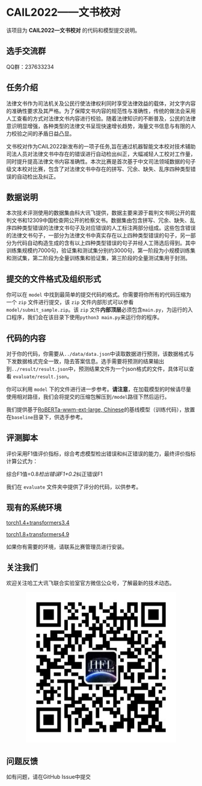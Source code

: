 # CAIL2022——文书校对

该项目为 **CAIL2022—文书校对** 的代码和模型提交说明。

## 选手交流群

QQ群：237633234

## 任务介绍

法律文书作为司法机关及公民行使法律权利同时享受法律效益的载体，对文字内容的准确性要求及其严格。为了保障文书内容的规范性与准确性，传统的做法会采用人工查看的方式对法律文书内容进行校验。随着法律知识的不断普及，公民的法律意识明显增强，各种类型的法律文书呈现快速增长趋势，海量文书信息与有限的人力校验之间的矛盾日益凸显。

文书校对作为CAIL2022新发布的一项子任务,旨在通过机器智能文本校对技术辅助司法人员对法律文书中存在的错误进行自动检出纠正，大幅减轻人工校对工作量，同时提升提高法律文书内容准确性。本次比赛是首次基于中文司法领域数据的句子级文本校对比赛，包含了对法律文书中存在的拼写、冗余、缺失、乱序四种类型错误的自动检出及纠正。

## 数据说明

本次技术评测使用的数据集由科大讯飞提供，数据主要来源于裁判文书网公开的裁判文书和12309中国检查网公开的检察文书。数据集由包含拼写、冗余、缺失、乱序四种类型错误的法律文书句子及对应错误的人工标注两部分组成。这些包含错误的法律文书句子，一部分为法律文书中真实存在以上四种类型错误的句子，另一部分为代码自动构造生成的含有以上四种类型错误的句子并经人工筛选后得到。其中训练集规模约7000句，验证集和测试集分别约3000句，第一阶段为小规模训练集和测试集，第二阶段为全量训练集和验证集，第三阶段的全量测试集用于封测。

## 提交的文件格式及组织形式

你可以在 ``model`` 中找到最简单的提交代码的格式。你需要将你所有的代码压缩为一个 ``zip`` 文件进行提交，该 ``zip`` 文件内部形式可以参看 ``model/submit_sample.zip``。该 ``zip`` 文件**内部顶层**必须包含``main.py``，为运行的入口程序，我们会在该目录下使用``python3 main.py``来运行你的程序。

## 代码的内容

对于你的代码，你需要从``../data/data.json``中读取数据进行预测，该数据格式与下发数据格式完全一致，隐去答案信息。选手需要将预测的结果输出到``../result/result.json``中，预测结果文件为一个json格式的文件，具体可以查看 ``evaluate/result.json``。

你可以利用 ``model`` 下的文件进行进一步参考。**请注意**，在加载模型的时候请尽量使用相对路径，我们会将提交的压缩包解压到``/model``路径下然后运行。

我们提供基于[RoBERTa-wwm-ext-large, Chinese](https://github.com/ymcui/Chinese-BERT-wwm)的基线模型（训练代码），放置在``baseline``目录下，供选手参考。

## 评测脚本

评价采用F1值评价指标，综合考虑模型检出错误和纠正错误的能力，最终评价指标计算公式为：

综合F1值=0.8*检出错误F1+0.2*纠正错误F1

我们在 ``evaluate`` 文件夹中提供了评分的代码，以供参考。

## 现有的系统环境

[torch1.4+transformers3.4](./envs/torch1.4+transformers3.4.txt)

[torch1.8+transformers4.9](./envs/torch1.8+transformers4.9.txt)

如果你有需要的环境，请联系比赛管理员进行安装。

## 关注我们
欢迎关注哈工大讯飞联合实验室官方微信公众号，了解最新的技术动态。

<div align=center><img width="400" height="400" src="./images/HFL.jpg"/></div>

## 问题反馈
如有问题，请在GitHub Issue中提交
